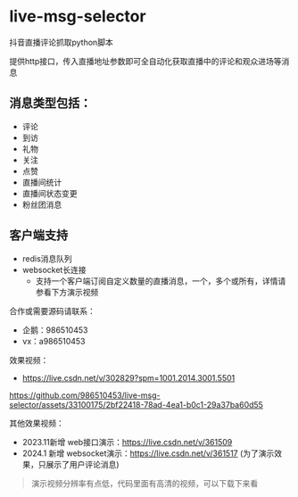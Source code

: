 # live-msg-selector
抖音直播评论抓取python脚本

提供http接口，传入直播地址参数即可全自动化获取直播中的评论和观众进场等消息

## 消息类型包括：
- 评论
- 到访
- 礼物
- 关注
- 点赞
- 直播间统计
- 直播间状态变更
- 粉丝团消息

## 客户端支持
- redis消息队列
- websocket长连接
  - 支持一个客户端订阅自定义数量的直播消息，一个，多个或所有，详情请参看下方演示视频


合作或需要源码请联系：
- 企鹅：986510453
- vx：a986510453

效果视频：<br/>
- https://live.csdn.net/v/302829?spm=1001.2014.3001.5501


https://github.com/986510453/live-msg-selector/assets/33100175/2bf22418-78ad-4ea1-b0c1-29a37ba60d55

其他效果视频：<br/>
- 2023.11新增 web接口演示：https://live.csdn.net/v/361509
- 2024.1 新增 websocket演示：https://live.csdn.net/v/361517 (为了演示效果，只展示了用户评论消息)
> 演示视频分辨率有点低，代码里面有高清的视频，可以下载下来看

